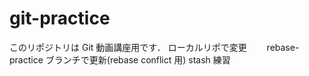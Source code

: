 # git-practice

このリポジトリは Git 動画講座用です．
ローカルリポで変更　　
rebase-practice ブランチで更新(rebase conflict 用)
stash 練習
